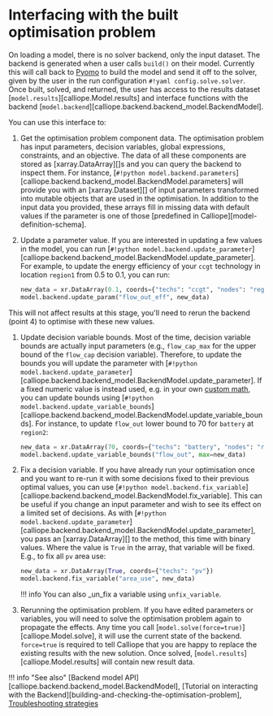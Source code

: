 
# Interfacing with the built optimisation problem

On loading a model, there is no solver backend, only the input dataset.
The backend is generated when a user calls `build()` on their model.
Currently this will call back to [Pyomo](https://www.pyomo.org/) to build the model and send it off to the solver, given by the user in the run configuration `#!yaml config.solve.solver`.
Once built, solved, and returned, the user has access to the results dataset [`model.results`][calliope.Model.results] and interface functions with the backend [`model.backend`][calliope.backend.backend_model.BackendModel].

You can use this interface to:

1. Get the optimisation problem component data.
The optimisation problem has input parameters, decision variables, global expressions, constraints, and an objective.
The data of all these components are stored as [xarray.DataArray][]s and you can query the backend to inspect them.
For instance, [`#!python model.backend.parameters`][calliope.backend.backend_model.BackendModel.parameters] will provide you with an [xarray.Dataset][] of input parameters transformed into mutable objects that are used in the optimisation.
In addition to the input data you provided, these arrays fill in missing data with default values if the parameter is one of those [predefined in Calliope][model-definition-schema].

1. Update a parameter value.
If you are interested in updating a few values in the model, you can run [`#!python model.backend.update_parameter`][calliope.backend.backend_model.BackendModel.update_parameter].
For example, to update the energy efficiency of your `ccgt` technology in location `region1` from 0.5 to 0.1, you can run:

    ```python
    new_data = xr.DataArray(0.1, coords={"techs": "ccgt", "nodes": "region1"})
    model.backend.update_param("flow_out_eff", new_data)
    ```

This will not affect results at this stage, you'll need to rerun the backend (point 4) to optimise with these new values.

1. Update decision variable bounds.
Most of the time, decision variable bounds are actually input parameters (e.g., `flow_cap_max` for the upper bound of the `flow_cap` decision variable).
Therefore, to update the bounds you will update the parameter with [`#!python model.backend.update_parameter`][calliope.backend.backend_model.BackendModel.update_parameter].
If a fixed numeric value is instead used, e.g. in your own [custom math](../custom_math/index.md), you can update bounds using [`#!python model.backend.update_variable_bounds`][calliope.backend.backend_model.BackendModel.update_variable_bounds].
For instance, to update `flow_out` lower bound to 70 for `battery` at `region2`:

    ```python
    new_data = xr.DataArray(70, coords={"techs": "battery", "nodes": "region2"})
    model.backend.update_variable_bounds("flow_out", max=new_data)
    ```

1. Fix a decision variable.
If you have already run your optimisation once and you want to re-run it with some decisions fixed to their previous optimal values, you can use [`#!python model.backend.fix_variable`][calliope.backend.backend_model.BackendModel.fix_variable].
This can be useful if you change an input parameter and wish to see its effect on a limited set of decisions.
As with [`#!python model.backend.update_parameter`][calliope.backend.backend_model.BackendModel.update_parameter], you pass an [xarray.DataArray][] to the method, this time with binary values.
Where the value is `True` in the array, that variable will be fixed. E.g., to fix all `pv` area use:

    ```python
    new_data = xr.DataArray(True, coords={"techs": "pv"})
    model.backend.fix_variable("area_use", new_data)
    ```

    !!! info
        You can also _un_fix a variable using `unfix_variable`.

1. Rerunning the optimisation problem.
If you have edited parameters or variables, you will need to solve the optimisation problem again to propagate the effects.
Any time you call [`model.solve(force=true)`][calliope.Model.solve], it will use the current state of the backend.
`force=true` is required to tell Calliope that you are happy to replace the existing results with the new solution.
Once solved, [`model.results`][calliope.Model.results] will contain new result data.

!!! info "See also"
    [Backend model API][calliope.backend.backend_model.BackendModel],
    [Tutorial on interacting with the Backend][building-and-checking-the-optimisation-problem],
    [Troubleshooting strategies](../troubleshooting.md)
